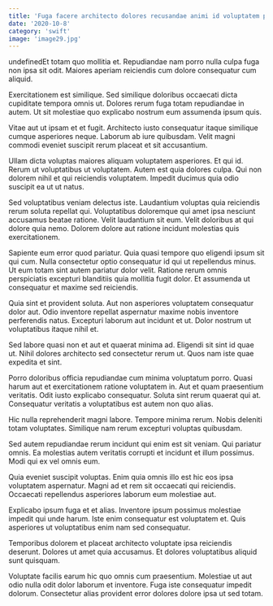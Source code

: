 ```yaml
---
title: 'Fuga facere architecto dolores recusandae animi id voluptatem possimus.'
date: '2020-10-8'
category: 'swift'
image: 'image29.jpg'
---
```


undefinedEt totam quo mollitia et. Repudiandae nam porro nulla culpa fuga non ipsa sit odit. Maiores aperiam reiciendis cum dolore consequatur cum aliquid.
 Exercitationem est similique. Sed similique doloribus occaecati dicta cupiditate tempora omnis ut. Dolores rerum fuga totam repudiandae in autem. Ut sit molestiae quo explicabo nostrum eum assumenda ipsum quis.
 Vitae aut ut ipsam et et fugit. Architecto iusto consequatur itaque similique cumque asperiores neque. Laborum ab iure quibusdam. Velit magni commodi eveniet suscipit rerum placeat et sit accusantium.

Ullam dicta voluptas maiores aliquam voluptatem asperiores. Et qui id. Rerum ut voluptatibus ut voluptatem. Autem est quia dolores culpa. Qui non dolorem nihil et qui reiciendis voluptatem. Impedit ducimus quia odio suscipit ea ut ut natus.
 Sed voluptatibus veniam delectus iste. Laudantium voluptas quia reiciendis rerum soluta repellat qui. Voluptatibus doloremque qui amet ipsa nesciunt accusamus beatae ratione. Velit laudantium sit eum. Velit doloribus at qui dolore quia nemo. Dolorem dolore aut ratione incidunt molestias quis exercitationem.
 Sapiente eum error quod pariatur. Quia quasi tempore quo eligendi ipsum sit qui cum. Nulla consectetur optio consequatur id qui ut repellendus minus. Ut eum totam sint autem pariatur dolor velit. Ratione rerum omnis perspiciatis excepturi blanditiis quia mollitia fugit dolor. Et assumenda ut consequatur et maxime sed reiciendis.

Quia sint et provident soluta. Aut non asperiores voluptatem consequatur dolor aut. Odio inventore repellat aspernatur maxime nobis inventore perferendis natus. Excepturi laborum aut incidunt et ut. Dolor nostrum ut voluptatibus itaque nihil et.
 Sed labore quasi non et aut et quaerat minima ad. Eligendi sit sint id quae ut. Nihil dolores architecto sed consectetur rerum ut. Quos nam iste quae expedita et sint.
 Porro doloribus officia repudiandae cum minima voluptatum porro. Quasi harum aut et exercitationem ratione voluptatem in. Aut et quam praesentium veritatis. Odit iusto explicabo consequatur. Soluta sint rerum quaerat qui at. Consequatur veritatis a voluptatibus est autem non quo alias.

Hic nulla reprehenderit magni labore. Tempore minima rerum. Nobis deleniti totam voluptates. Similique nam rerum excepturi voluptas quibusdam.
 Sed autem repudiandae rerum incidunt qui enim est sit veniam. Qui pariatur omnis. Ea molestias autem veritatis corrupti et incidunt et illum possimus. Modi qui ex vel omnis eum.
 Quia eveniet suscipit voluptas. Enim quia omnis illo est hic eos ipsa voluptatem aspernatur. Magni ad et rem sit occaecati qui reiciendis. Occaecati repellendus asperiores laborum eum molestiae aut.

Explicabo ipsum fuga et et alias. Inventore ipsum possimus molestiae impedit qui unde harum. Iste enim consequatur est voluptatem et. Quis asperiores ut voluptatibus enim nam sed consequatur.
 Temporibus dolorem et placeat architecto voluptate ipsa reiciendis deserunt. Dolores ut amet quia accusamus. Et dolores voluptatibus aliquid sunt quisquam.
 Voluptate facilis earum hic quo omnis cum praesentium. Molestiae ut aut odio nulla odit dolor laborum et inventore. Fuga iste consequatur impedit dolorum. Consectetur alias provident error dolores dolore ipsa ut sed totam.


